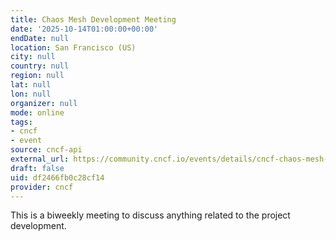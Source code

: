 ```yaml
---
title: Chaos Mesh Development Meeting
date: '2025-10-14T01:00:00+00:00'
endDate: null
location: San Francisco (US)
city: null
country: null
region: null
lat: null
lon: null
organizer: null
mode: online
tags:
- cncf
- event
source: cncf-api
external_url: https://community.cncf.io/events/details/cncf-chaos-mesh-community-presents-chaos-mesh-development-meeting-2025-10-14-1/
draft: false
uid: df2466fb0c28cf14
provider: cncf
---
```

This is a biweekly meeting to discuss anything related to the project development.
